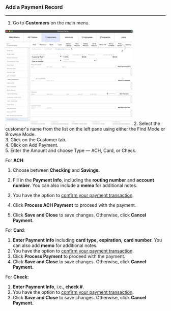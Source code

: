 ### Add a Payment Record
_____________________

1. Go to **Customers** on the main menu. 

<img src="https://github.com/Fx-Professional-Services/HorizonDocs/blob/main/assets/11_create_payment_record.png" width="400" height="300">
2. Select the customer's name from the list on the left pane using either the  Find Mode or Browse Mode. <br>
3. Click on the Customer tab. <br>
4. Click on Add Payment. <br>
5. Enter the Amount and choose Type — ACH, Card, or Check. <br>

For **ACH**: <br>
1. Choose between **Checking** and **Savings.** <br>

2. Fill in the **Payment Info**, including the **routing number** and **account number**. You can also include a **memo** for additional notes. <br>
3. You have the option to [confirm your payment transaction](III.%20Confirm%20and%20Unconfirm%20a%20Payment%20Record.md). <br>
4. Click **Process ACH Payment** to proceed with the payment. <br>
5. Click **Save and Close** to save changes. Otherwise, click **Cancel Payment.** <br>

For **Card**:
1. **Enter Payment Info** including **card type,** **expiration,** **card number.** You can also add **memo** for additional notes. 
2. You have the option to [confirm your payment transaction](III.%20Confirm%20and%20Unconfirm%20a%20Payment%20Record.md).
3. Click **Process Payment** to proceed with the payment. 
4. Click **Save and Close** to save changes. Otherwise, click **Cancel Payment.**

For **Check:**
1. **Enter Payment Info**, i.e., **check #**. 
2. You have the option to [confirm your payment transaction](III.%20Confirm%20and%20Unconfirm%20a%20Payment%20Record.md).
3. Click **Save and Close** to save changes. Otherwise, click **Cancel Payment.**






